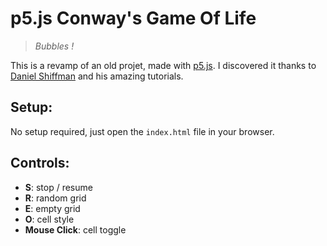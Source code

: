 # p5.js Conway's Game Of Life

> _Bubbles !_

This is a revamp of an old projet, made with [p5.js](https://p5js.org/). I discovered it thanks to [Daniel Shiffman](https://www.youtube.com/user/shiffman) and his amazing tutorials.

## Setup:

No setup required, just open the `index.html` file in your browser.

## Controls:

* **S**: stop / resume
* **R**: random grid
* **E**: empty grid
* **O**: cell style
* **Mouse Click**: cell toggle
